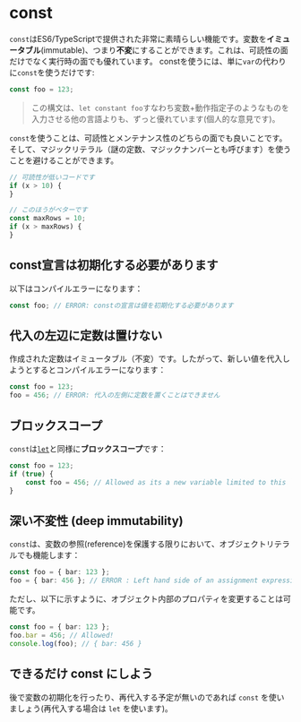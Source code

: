 # const

`const`はES6/TypeScriptで提供された非常に素晴らしい機能です。変数を**イミュータブル**\(immutable\)、つまり**不変**にすることができます。これは、可読性の面だけでなく実行時の面でも優れています。 constを使うには、単に`var`の代わりに`const`を使うだけです:

```typescript
const foo = 123;
```

> この構文は、`let constant foo`すなわち変数+動作指定子のようなものを入力させる他の言語よりも、ずっと優れています\(個人的な意見です\)。

`const`を使うことは、可読性とメンテナンス性のどちらの面でも良いことです。そして、マジックリテラル（謎の定数、マジックナンバーとも呼びます）を使うことを避けることができます。

```typescript
// 可読性が低いコードです
if (x > 10) {
}

// このほうがベターです
const maxRows = 10;
if (x > maxRows) {
}
```

## const宣言は初期化する必要があります

以下はコンパイルエラーになります：

```typescript
const foo; // ERROR: constの宣言は値を初期化する必要があります
```

## 代入の左辺に定数は置けない

作成された定数はイミュータブル（不変）です。したがって、新しい値を代入しようとするとコンパイルエラーになります：

```typescript
const foo = 123;
foo = 456; // ERROR: 代入の左側に定数を置くことはできません
```

## ブロックスコープ

`const`は[`let`](let.md)と同様に**ブロックスコープ**です：

```typescript
const foo = 123;
if (true) {
    const foo = 456; // Allowed as its a new variable limited to this `if` block
}
```

## 深い不変性 \(deep immutability\)

`const`は、変数の参照\(reference\)を保護する限りにおいて、オブジェクトリテラルでも機能します：

```typescript
const foo = { bar: 123 };
foo = { bar: 456 }; // ERROR : Left hand side of an assignment expression cannot be a constant
```

ただし、以下に示すように、オブジェクト内部のプロパティを変更することは可能です。

```typescript
const foo = { bar: 123 };
foo.bar = 456; // Allowed!
console.log(foo); // { bar: 456 }
```

## できるだけ const にしよう

後で変数の初期化を行ったり、再代入する予定が無いのであれば `const` を使いましょう\(再代入する場合は `let` を使います\)。

